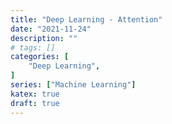 ```yaml
---
title: "Deep Learning - Attention"
date: "2021-11-24"
description: ""
# tags: []
categories: [
    "Deep Learning",
]
series: ["Machine Learning"]
katex: true
draft: true
---
```



